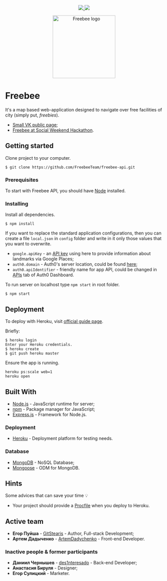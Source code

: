 <p align="center"> 
  <a href="https://codeclimate.com/github/GitStearis/freebee-api/maintainability">
    <img src="https://api.codeclimate.com/v1/badges/f02a456a6442de50e7ad/maintainability" />
  </a>
  <a class="badge-align" href="https://www.codacy.com/app/GitStearis/freebee-api?utm_source=github.com&amp;utm_medium=referral&amp;utm_content=GitStearis/freebee-api&amp;utm_campaign=Badge_Grade">
    <img src="https://api.codacy.com/project/badge/Grade/ac00fde54e5242dbb13602483384c74c"/>
  </a>
</p>

<p align="center"> 
  <img src='https://drive.google.com/uc?id=1albVAA6GrHQaG0EvN3a1WFCs9irSv5Lk' alt='Freebee logo' width="200" />
</p>

# Freebee

It's a map based web-application designed to navigate over free facilities of city (simply put, *freebies*).

* [Small VK public page](https://vk.com/freebeeapp);
* [Freebee at Social Weekend Hackathon](http://telegra.ph/Social-Weekend-Hackathon--kak-ehto-bylo-02-26).

## Getting started

Clone project to your computer.

```
$ git clone https://github.com/FreebeeTeam/freebee-api.git
```

### Prerequisites

To start with Freebee API, you should have [Node](https://nodejs.org/en/download/package-manager/) installed.

### Installing

Install all dependencies.

```
$ npm install
```

If you want to replace the standard application configurations, then you can create a file `local.json` in `config` folder and write in it only those values that you want to overwrite.

* `google.apiKey` - an [API key](https://developers.google.com/maps/documentation/embed/get-api-key) using here to provide information about landmarks via Google Places;
* `auth0.domain` - Auth0's server location, could be found [here](https://manage.auth0.com/#/applications);
* `auth0.apiIdentifier` - friendly name for app API, could be changed in [APIs](https://manage.auth0.com/#/apis) tab of Auth0 Dashboard.

To run server on localhost type `npm start` in root folder.

```
$ npm start
```

## Deployment

To deploy with Heroku, visit [official guide page](https://devcenter.heroku.com/articles/git).

Briefly:

```
$ heroku login
Enter your Heroku credentials.
$ heroku create
$ git push heroku master
```

Ensure the app is running.

```
heroku ps:scale web=1
heroku open
```

## Built With

- [Node.js](https://github.com/nodejs/node)  - JavaScript runtime for server;
- [npm](https://github.com/npm/npm)  - Package manager for JavaScript;
- [Express.js](https://github.com/expressjs/express)  - Framework for Node.js.

### Deployment

- [Heroku](https://www.heroku.com/home)  - Deployment platform for testing needs.

### Database

- [MongoDB](https://www.mongodb.com/)  - NoSQL Database;
- [Mongoose](http://mongoosejs.com/)  - ODM for MongoDB.

## Hints

Some advices that can save your time :bulb:

* Your project should provide a [Procfile](https://devcenter.heroku.com/articles/getting-started-with-nodejs#define-a-procfile) when you deploy to Heroku.

## Active team

* **Егор Пуйша** - [GitStearis](https://github.com/GitStearis) - Author, Full-stack Development;
* **Артем Дадыченко** - [ArtemDadychenko](https://github.com/ArtemDadychenko) - Front-end Developer.

### Inactive people & former participants

* **Даниил Чернышев** - [des1nteresado](https://github.com/des1nteresado) - Back-end Developer;
* **Анастасия Бируля** - Designer;
* **Егор Сулицкий** - Marketer.
